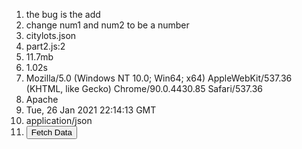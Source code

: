 1. the bug is the add 
2. change num1 and num2 to be a number
3. citylots.json
4. part2.js:2
5. 11.7mb
6. 1.02s
7. Mozilla/5.0 (Windows NT 10.0; Win64; x64) AppleWebKit/537.36 (KHTML, like Gecko) Chrome/90.0.4430.85 Safari/537.36
8. Apache
9. Tue, 26 Jan 2021 22:14:13 GMT
10. application/json
11.    <button onClick={fetchData()}>Fetch Data</button>